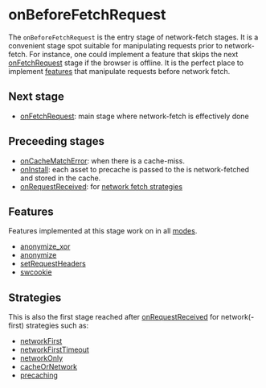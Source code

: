 # onBeforeFetchRequest
The `onBeforeFetchRequest` is the entry stage of network-fetch stages. It is a convenient stage spot suitable for manipulating requests prior to network-fetch. For instance, one could implement a feature that skips the next [onFetchRequest](onFetchRequest.md) stage if the browser is offline. It is the perfect place to implement [features](../features.md) that manipulate requests before network fetch.




## Next stage
- [onFetchRequest](onFetchRequest.md): main stage where network-fetch is effectively done

## Preceeding stages
- [onCacheMatchError](onCacheMatchError.md): when there is a cache-miss. 
- [onInstall](onInstall.md): each asset to precache is passed to the is network-fetched and stored in the cache.
- [onRequestReceived](onRequestReceived.md): for [network fetch strategies](#strategies)


## Features
Features implemented at this stage work on in all [modes](../modes.md). 
- [anonymize_xor](../features/anonymize_xor.md)
- [anonymize](../features/anonymize.md)
- [setRequestHeaders](../features/setRequestHeaders.md)
- [swcookie](../features/swcookie.md)
  
## Strategies 
This is also the first stage reached after [onRequestReceived](onRequestReceived.md) for network(-first) strategies such as:
- [networkFirst](../strategies/networkFirst.md)
- [networkFirstTimeout](../strategies/networkFirstTimeout.md)
- [networkOnly](../strategies/networkOnly.md)
- [cacheOrNetwork](../strategies/cacheOrNetwork.md)
- [precaching](../strategies/precaching.md)

